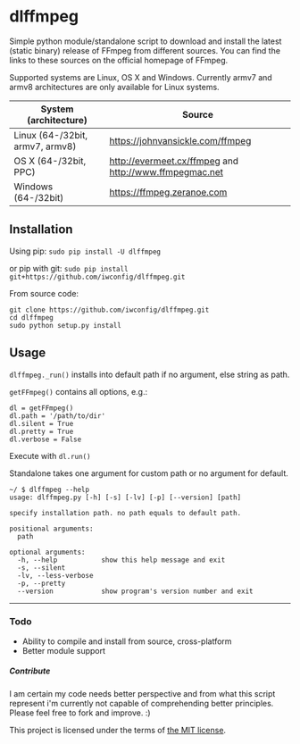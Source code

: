 # dlffmpeg #

Simple python module/standalone script to download and install the latest (static binary) release of FFmpeg from different sources. You can find the links to these sources on the official homepage of FFmpeg.

Supported systems are Linux, OS X and Windows.
Currently armv7 and armv8 architectures are only available for Linux systems.


System (architecture)             | Source
----------------------------------|-------------------------------------------------------
Linux   (64-/32bit, armv7, armv8) | https://johnvansickle.com/ffmpeg
OS X    (64-/32bit, PPC)          | http://evermeet.cx/ffmpeg and http://www.ffmpegmac.net
Windows (64-/32bit)               | https://ffmpeg.zeranoe.com

## Installation ##

Using pip: `sudo pip install -U dlffmpeg`

or pip with git: `sudo pip install git+https://github.com/iwconfig/dlffmpeg.git`

From source code:

    git clone https://github.com/iwconfig/dlffmpeg.git
    cd dlffmpeg
    sudo python setup.py install

## Usage ##
`dlffmpeg._run()` installs into default path if no argument, else string as path.


`getFFmpeg()` contains all options, e.g.:

    dl = getFFmpeg()
    dl.path = '/path/to/dir'
    dl.silent = True
    dl.pretty = True
    dl.verbose = False

Execute with `dl.run()`

Standalone takes one argument for custom path or no argument for default.

    ~/ $ dlffmpeg --help
    usage: dlffmpeg.py [-h] [-s] [-lv] [-p] [--version] [path]
    
    specify installation path. no path equals to default path.
    
    positional arguments:
      path
    
    optional arguments:
      -h, --help           show this help message and exit
      -s, --silent
      -lv, --less-verbose
      -p, --pretty
      --version            show program's version number and exit

-------
### Todo ###
+ Ability to compile and install from source, cross-platform
+ Better module support


##### Contribute #####
I am certain my code needs better perspective and from what this script represent i'm currently not capable of comprehending better principles.
Please feel free to fork and improve. :)


This project is licensed under the terms of [the MIT license](https://github.com/iwconfig/dlffmpeg/blob/master/LICENSE).